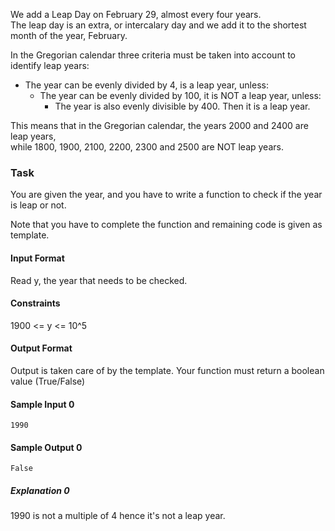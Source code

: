 We add a Leap Day on February 29, almost every four years.  
The leap day is an extra, or intercalary day and we add it to the shortest month of the year, February. 
  
In the Gregorian calendar three criteria must be taken into account to identify leap years:  
- The year can be evenly divided by 4, is a leap year, unless:  
  - The year can be evenly divided by 100, it is NOT a leap year, unless:  
    - The year is also evenly divisible by 400. Then it is a leap year. 
    
This means that in the Gregorian calendar, the years 2000 and 2400 are leap years,  
while 1800, 1900, 2100, 2200, 2300 and 2500 are NOT leap years.  

### Task 
You are given the year, and you have to write a function to check if the year is leap or not.

Note that you have to complete the function and remaining code is given as template.

#### Input Format

Read y, the year that needs to be checked.

#### Constraints
1900 <= y <= 10^5

#### Output Format
Output is taken care of by the template. Your function must return a boolean value (True/False)

#### Sample Input 0
```
1990
```
#### Sample Output 0
```
False
```
##### Explanation 0
1990 is not a multiple of 4 hence it's not a leap year.
